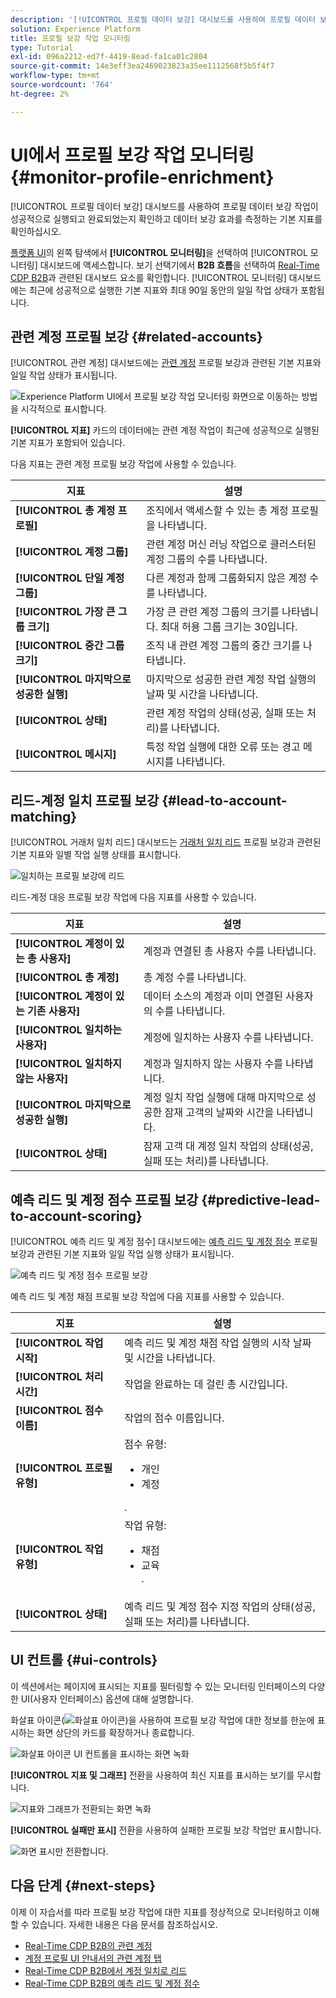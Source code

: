 ```yaml
---
description: '[!UICONTROL 프로필 데이터 보강] 대시보드를 사용하여 프로필 데이터 보강 작업이 성공적으로 실행되고 완료되었는지 확인하고 데이터 보강 효과를 측정하는 기본 지표를 확인하십시오.'
solution: Experience Platform
title: 프로필 보강 작업 모니터링
type: Tutorial
exl-id: 096a2212-ed7f-4419-8ead-fa1ca01c2804
source-git-commit: 14e3eff3ea2469023823a35ee1112568f5b5f4f7
workflow-type: tm+mt
source-wordcount: '764'
ht-degree: 2%

---
```


# UI에서 프로필 보강 작업 모니터링 {#monitor-profile-enrichment}

[!UICONTROL 프로필 데이터 보강] 대시보드를 사용하여 프로필 데이터 보강 작업이 성공적으로 실행되고 완료되었는지 확인하고 데이터 보강 효과를 측정하는 기본 지표를 확인하십시오.

[플랫폼 UI](https://platform.adobe.com)의 왼쪽 탐색에서 **[!UICONTROL 모니터링]**&#x200B;을 선택하여 [!UICONTROL 모니터링] 대시보드에 액세스합니다. 보기 선택기에서 **B2B 흐름**&#x200B;을 선택하여 [Real-Time CDP B2B](/help/rtcdp/b2b-overview.md)과 관련된 대시보드 요소를 확인합니다.  [!UICONTROL 모니터링] 대시보드에는 최근에 성공적으로 실행한 기본 지표와 최대 90일 동안의 일일 작업 상태가 포함됩니다.

## 관련 계정 프로필 보강 {#related-accounts}

[!UICONTROL 관련 계정] 대시보드에는 [관련 계정](/help/rtcdp/b2b-ai-ml-services/related-accounts.md) 프로필 보강과 관련된 기본 지표와 일일 작업 상태가 표시됩니다.

![Experience Platform UI에서 프로필 보강 작업 모니터링 화면으로 이동하는 방법을 시각적으로 표시합니다.](/help/dataflows/assets/ui/b2b/monitoring-profile-enrichment-jobs.png)

**[!UICONTROL 지표]** 카드의 데이터에는 관련 계정 작업이 최근에 성공적으로 실행된 기본 지표가 포함되어 있습니다.

다음 지표는 관련 계정 프로필 보강 작업에 사용할 수 있습니다.

| 지표 | 설명 |
| --------- | ---------- |
| **[!UICONTROL 총 계정 프로필]** | 조직에서 액세스할 수 있는 총 계정 프로필을 나타냅니다. |
| **[!UICONTROL 계정 그룹]** | 관련 계정 머신 러닝 작업으로 클러스터된 계정 그룹의 수를 나타냅니다. |
| **[!UICONTROL 단일 계정 그룹]** | 다른 계정과 함께 그룹화되지 않은 계정 수를 나타냅니다. |
| **[!UICONTROL 가장 큰 그룹 크기]** | 가장 큰 관련 계정 그룹의 크기를 나타냅니다. 최대 허용 그룹 크기는 30입니다. |
| **[!UICONTROL 중간 그룹 크기]** | 조직 내 관련 계정 그룹의 중간 크기를 나타냅니다. |
| **[!UICONTROL 마지막으로 성공한 실행]** | 마지막으로 성공한 관련 계정 작업 실행의 날짜 및 시간을 나타냅니다. |
| **[!UICONTROL 상태]** | 관련 계정 작업의 상태(성공, 실패 또는 처리)를 나타냅니다. |
| **[!UICONTROL 메시지]** | 특정 작업 실행에 대한 오류 또는 경고 메시지를 나타냅니다. |

## 리드-계정 일치 프로필 보강 {#lead-to-account-matching}

[!UICONTROL 거래처 일치 리드] 대시보드는 [거래처 일치 리드](/help/rtcdp/b2b-ai-ml-services/lead-to-account-matching.md) 프로필 보강과 관련된 기본 지표와 일별 작업 실행 상태를 표시합니다.

![일치하는 프로필 보강에 리드](/help/dataflows/assets/ui/b2b/mpc-lead-to-account-matching.png)

리드-계정 대응 프로필 보강 작업에 다음 지표를 사용할 수 있습니다.

| 지표 | 설명 |
| --------- | ---------- |
| **[!UICONTROL 계정이 있는 총 사용자]** | 계정과 연결된 총 사용자 수를 나타냅니다. |
| **[!UICONTROL 총 계정]** | 총 계정 수를 나타냅니다. |
| **[!UICONTROL 계정이 있는 기존 사용자]** | 데이터 소스의 계정과 이미 연결된 사용자의 수를 나타냅니다. |
| **[!UICONTROL 일치하는 사용자]** | 계정에 일치하는 사용자 수를 나타냅니다. |
| **[!UICONTROL 일치하지 않는 사용자]** | 계정과 일치하지 않는 사용자 수를 나타냅니다. |
| **[!UICONTROL 마지막으로 성공한 실행]** | 계정 일치 작업 실행에 대해 마지막으로 성공한 잠재 고객의 날짜와 시간을 나타냅니다. |
| **[!UICONTROL 상태]** | 잠재 고객 대 계정 일치 작업의 상태(성공, 실패 또는 처리)를 나타냅니다. |

## 예측 리드 및 계정 점수 프로필 보강 {#predictive-lead-to-account-scoring}

[!UICONTROL 예측 리드 및 계정 점수] 대시보드에는 [예측 리드 및 계정 점수](/help/rtcdp/b2b-ai-ml-services/predictive-lead-and-account-scoring.md) 프로필 보강과 관련된 기본 지표와 일일 작업 실행 상태가 표시됩니다.

![예측 리드 및 계정 점수 프로필 보강](/help/dataflows/assets/ui/b2b/predictive-lead-and-account-scoring.png)

예측 리드 및 계정 채점 프로필 보강 작업에 다음 지표를 사용할 수 있습니다.

| 지표 | 설명 |
| --------- | ---------- |
| **[!UICONTROL 작업 시작]** | 예측 리드 및 계정 채점 작업 실행의 시작 날짜 및 시간을 나타냅니다. |
| **[!UICONTROL 처리 시간]** | 작업을 완료하는 데 걸린 총 시간입니다. |
| **[!UICONTROL 점수 이름]** | 작업의 점수 이름입니다. |
| **[!UICONTROL 프로필 유형]** | 점수 유형: <ul><li>개인</li><li>계정</li></ul>. |
| **[!UICONTROL 작업 유형]** | 작업 유형:<ul><li>채점</li><li>교육</li>. |
| **[!UICONTROL 상태]** | 예측 리드 및 계정 점수 지정 작업의 상태(성공, 실패 또는 처리)를 나타냅니다. |

## UI 컨트롤 {#ui-controls}

이 섹션에서는 페이지에 표시되는 지표를 필터링할 수 있는 모니터링 인터페이스의 다양한 UI(사용자 인터페이스) 옵션에 대해 설명합니다.

화살표 아이콘(![화살표 아이콘](/help/dataflows/assets/ui/monitor-destinations/chevron-up.png))을 사용하여 프로필 보강 작업에 대한 정보를 한눈에 표시하는 화면 상단의 카드를 확장하거나 종료합니다.

![화살표 아이콘 UI 컨트롤을 표시하는 화면 녹화](/help/dataflows/assets/ui/b2b/use-arrow-control.gif)

**[!UICONTROL 지표 및 그래프]** 전환을 사용하여 최신 지표를 표시하는 보기를 무시합니다.

![지표와 그래프가 전환되는 화면 녹화](/help/dataflows/assets/ui/b2b/metrics-and-graphs-toggle.gif)

**[!UICONTROL 실패만 표시]** 전환을 사용하여 실패한 프로필 보강 작업만 표시합니다.

![화면 표시만 전환합니다.](/help/dataflows/assets/ui/b2b/show-failures-only.gif)

## 다음 단계 {#next-steps}

이제 이 자습서를 따라 프로필 보강 작업에 대한 지표를 정상적으로 모니터링하고 이해할 수 있습니다. 자세한 내용은 다음 문서를 참조하십시오.

* [Real-Time CDP B2B의 관련 계정](/help/rtcdp/b2b-ai-ml-services/related-accounts.md)
* [계정 프로필 UI 안내서의 관련 계정 탭](/help/rtcdp/accounts/account-profile-ui-guide.md)
* [Real-Time CDP B2B에서 계정 일치로 리드](/help/rtcdp/b2b-ai-ml-services/lead-to-account-matching.md)
* [Real-Time CDP B2B의 예측 리드 및 계정 점수](/help/rtcdp/b2b-ai-ml-services/predictive-lead-and-account-scoring.md)
